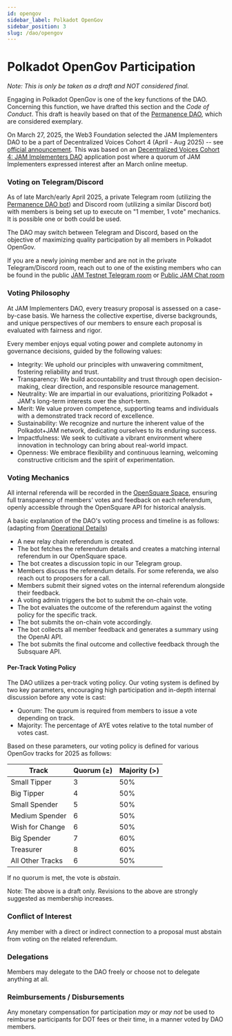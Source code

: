 ```yaml
---
id: opengov
sidebar_label: Polkadot OpenGov
sidebar_position: 3
slug: /dao/opengov
---
```


# Polkadot OpenGov Participation
  
_Note: This is only be taken as a draft and *NOT* considered final._

Engaging in Polkadot OpenGov is one of the key functions of the DAO.  Concerning this function, we have drafted this section and the *Code of Conduct*.  This draft is heavily based on that of the [Permanence DAO](https://docs.permanence.io/), which are considered exemplary.  


On March 27, 2025, the Web3 Foundation selected the JAM Implementers DAO to be a part of Decentralized Voices Cohort 4 (April - Aug 2025) -- see [official announcement](https://medium.com/web3foundation/decentralized-voices-cohort-4-delegates-announced-a5a9c64927fd).   This was based on an [Decentralized Voices Cohort 4: JAM Implementers DAO](https://forum.polkadot.network/t/decentralized-voices-cohort-4-jam-implementers-dao/12001) application post where a quorum of JAM Implementers expressed interest after an March online meetup.   

###  Voting on Telegram/Discord

As of late March/early April 2025, a private Telegram room (utilizing the [Permanence DAO bot](https://github.com/permanence-dao/permanence-dao-services/tree/main/pdao-telegram-bot)) and Discord room (utilizing a similar Discord bot) with members is being set up 
to execute on "1 member, 1 vote" mechanics.  It is possible one or both could be used.

The DAO may switch between Telegram and Discord, based on the objective of maximizing quality participation by all members in Polkadot OpenGov.

If you are a newly joining member and are not in the private Telegram/Discord room, reach out to one of the existing members who can be found in the public [JAM Testnet Telegram room](https://t.me/jamtestnet) or [Public JAM Chat room](https://matrix.to/#/#jam:polkadot.io)

### Voting Philosophy

At JAM Implementers DAO, every treasury proposal is assessed on a case-by-case basis. We harness the collective expertise, diverse backgrounds, and unique perspectives of our members to ensure each proposal is evaluated with fairness and rigor.

Every member enjoys equal voting power and complete autonomy in governance decisions, guided by the following values:

* Integrity: We uphold our principles with unwavering commitment, fostering reliability and trust.
* Transparency: We build accountability and trust through open decision-making, clear direction, and responsible resource management.
* Neutrality: We are impartial in our evaluations, prioritizing Polkadot + JAM's long-term interests over the short-term.
* Merit: We value proven competence, supporting teams and individuals with a demonstrated track record of excellence.
* Sustainability: We recognize and nurture the inherent value of the Polkadot+JAM network, dedicating ourselves to its enduring success.
* Impactfulness: We seek to cultivate a vibrant environment where innovation in technology can bring about real-world impact.
* Openness: We embrace flexibility and continuous learning, welcoming constructive criticism and the spirit of experimentation.

### Voting Mechanics 

All internal referenda will be recorded in the [OpenSquare Space](https://voting.opensquare.io/space/jamdao), ensuring full transparency of members' votes and feedback on each referendum, openly accessible through the OpenSquare API for historical analysis.

A basic explanation of the DAO's voting process and timeline is as follows: (adapting from [Operational Details](https://docs.permanence.io/voting_policy.html#operation-details))

* A new relay chain referendum is created.
* The bot fetches the referendum details and creates a matching internal referendum in our OpenSquare space.
* The bot creates a discussion topic in our Telegram group.
* Members discuss the referendum details. For some referenda, we also reach out to proposers for a call.
* Members submit their signed votes on the internal referendum alongside their feedback.
* A voting admin triggers the bot to submit the on-chain vote.
* The bot evaluates the outcome of the referendum against the voting policy for the specific track.
* The bot submits the on-chain vote accordingly.
* The bot collects all member feedback and generates a summary using the OpenAI API.
* The bot submits the final outcome and collective feedback through the Subsquare API.

#### Per-Track Voting Policy

The DAO utilizes a per-track voting policy.  Our voting system is defined by two key parameters, encouraging high participation and in-depth internal discussion before any vote is cast:

* Quorum: The quorum is required from members to issue a vote depending on track.
* Majority: The percentage of AYE votes relative to the total number of votes cast.

Based on these parameters, our voting policy is defined for various OpenGov tracks for 2025 as follows:

Track	        | Quorum (≥) | Majority (>) |
----------------| -- | -------------------|
Small Tipper	| 3	 | 	50% |
Big Tipper	    | 4	 |	50% |
Small Spender	| 5	 |	50% |
Medium Spender	| 6  |	50%	|
Wish for Change	| 6  |  50%	|
Big Spender     | 7  | 	60%	|
Treasurer	    | 8  | 60%	|
All Other Tracks | 6  | 50%	|

If no quorum is met, the vote is _abstain_.

Note: The above is a draft only.  Revisions to the above are strongly suggested as membership increases. 

### Conflict of Interest

Any member with a direct or indirect connection to a proposal must abstain from voting on the related referendum.

### Delegations

Members may delegate to the DAO freely or choose not to delegate anything at all.  

### Reimbursements / Disbursements

Any monetary compensation for participation _may_ or _may not_ be used to reimburse participants for DOT fees or their time, in a manner voted by DAO members.  
